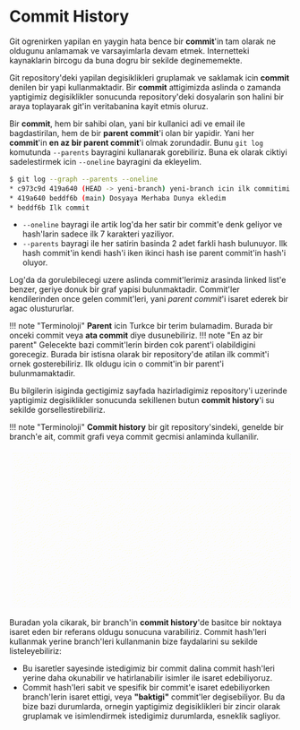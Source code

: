 # Commit History

Git ogrenirken yapilan en yaygin hata bence bir **commit**'in tam olarak ne oldugunu anlamamak ve varsayimlarla devam etmek. Internetteki kaynaklarin bircogu da buna dogru bir sekilde deginememekte.

Git repository'deki yapilan degisiklikleri gruplamak ve saklamak icin **commit** denilen bir yapi kullanmaktadir. Bir **commit** attigimizda aslinda o zamanda yaptigimiz degisiklikler sonucunda repository'deki dosyalarin son halini bir araya toplayarak git'in veritabanina kayit etmis oluruz.

Bir **commit**, hem bir sahibi olan, yani bir kullanici adi ve email ile bagdastirilan, hem de bir **parent commit**'i olan bir yapidir. Yani her **commit**'in **en az bir parent commit**'i olmak zorundadir. Bunu `git log` komutunda `--parents` bayragini kullanarak gorebiliriz. Buna ek olarak ciktiyi sadelestirmek icin `--oneline` bayragini da ekleyelim.

```bash
$ git log --graph --parents --oneline
* c973c9d 419a640 (HEAD -> yeni-branch) yeni-branch icin ilk commitimi atiyorum
* 419a640 beddf6b (main) Dosyaya Merhaba Dunya ekledim
* beddf6b Ilk commit
```

- `--oneline` bayragi ile artik log'da her satir bir commit'e denk geliyor ve hash'larin sadece ilk 7 karakteri yaziliyor.
- `--parents` bayragi ile her satirin basinda 2 adet farkli hash bulunuyor. Ilk hash commit'in kendi hash'i iken ikinci hash ise parent commit'in hash'i oluyor.

Log'da da gorulebilecegi uzere aslinda commit'lerimiz arasinda linked list'e benzer, geriye donuk bir graf yapisi bulunmaktadir. Commit'ler kendilerinden once gelen commit'leri, yani *parent commit*'i isaret ederek bir agac olustururlar.

!!! note "Terminoloji"
    **Parent** icin Turkce bir terim bulamadim. Burada bir onceki commit veya **ata commit** diye dusunebiliriz.
!!! note "En az bir parent"
    Gelecekte bazi commit'lerin birden cok parent'i olabildigini gorecegiz. Burada bir istisna olarak bir repository'de atilan ilk commit'i ornek gosterebiliriz. Ilk oldugu icin o commit'in bir parent'i bulunmamaktadir.

Bu bilgilerin isiginda gectigimiz sayfada hazirladigimiz repository'i uzerinde yaptigimiz degisiklikler sonucunda sekillenen butun **commit history**'i su sekilde gorsellestirebiliriz.

!!! note "Terminoloji"
    **Commit history** bir git repository'sindeki, genelde bir branch'e ait, commit grafi veya commit gecmisi anlaminda kullanilir.

![image info](./images/commit-history-1.gif)

Buradan yola cikarak, bir branch'in **commit history**'de basitce bir noktaya isaret eden bir referans oldugu sonucuna varabiliriz. Commit hash'leri kullanmak yerine branch'leri kullanmanin bize faydalarini su sekilde listeleyebiliriz:

- Bu isaretler sayesinde istedigimiz bir commit dalina commit hash'leri yerine daha okunabilir ve hatirlanabilir isimler ile isaret edebiliyoruz.
- Commit hash'leri sabit ve spesifik bir commit'e isaret edebiliyorken branch'lerin isaret ettigi, veya **"baktigi"** commit'ler degisebiliyor. Bu da bize bazi durumlarda, ornegin yaptigimiz degisiklikleri bir zincir olarak gruplamak ve isimlendirmek istedigimiz durumlarda, esneklik sagliyor.